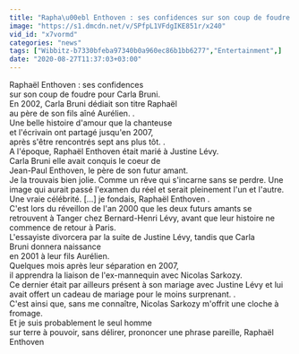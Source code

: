 ```yaml
---
title: "Rapha\u00ebl Enthoven : ses confidences sur son coup de foudre pour Carla Bruni"
image: "https://s1.dmcdn.net/v/SPfpL1VFdgIKE851r/x240"
vid_id: "x7vormd"
categories: "news"
tags: ["Wibbitz-b7330bfeba97340b0a960ec86b1bb6277","Entertainment",]
date: "2020-08-27T11:37:03+03:00"
---
```

Raphaël Enthoven : ses confidences   <br>sur son coup de foudre pour Carla Bruni.  <br>En 2002, Carla Bruni dédiait son titre Raphaël   <br>au père de son fils aîné Aurélien. .  <br>Une belle histoire d'amour que la chanteuse   <br>et l'écrivain ont partagé jusqu'en 2007,   <br>après s'être rencontrés sept ans plus tôt. .  <br>A l'époque, Raphaël Enthoven était marié à Justine Lévy.  <br>Carla Bruni elle avait conquis le coeur de   <br>Jean-Paul Enthoven, le père de son futur amant.  <br>Je la trouvais bien jolie. Comme un rêve qui s'incarne sans se perdre. Une image qui aurait passé l'examen du réel et serait pleinement l'un et l'autre. Une vraie célébrité. [...] je fondais, Raphaël Enthoven .  <br>C'est lors du réveillon de l'an 2000 que les deux futurs amants se retrouvent à Tanger chez Bernard-Henri Lévy, avant que leur histoire ne commence de retour à Paris.  <br>L'essayiste divorcera par la suite de Justine Lévy, tandis que Carla Bruni donnera naissance   <br>en 2001 à leur fils Aurélien.  <br>Quelques mois après leur séparation en 2007,   <br>il apprendra la liaison de l'ex-mannequin avec Nicolas Sarkozy.  <br>Ce dernier était par ailleurs présent à son mariage avec Justine Lévy et lui avait offert un cadeau de mariage pour le moins surprenant. .  <br>C'est ainsi que, sans me connaître, Nicolas Sarkozy m'offrit une cloche à fromage.   <br>Et je suis probablement le seul homme   <br>sur terre à pouvoir, sans délirer, prononcer une phrase pareille, Raphaël Enthoven 
